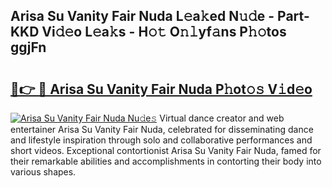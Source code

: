 ## Arisa Su Vanity Fair Nuda L𝚎a𝚔ed N𝚞𝚍e - Part-KKD Vi𝚍𝚎o L𝚎a𝚔s - H𝚘𝚝 O𝚗𝚕yf𝚊ns P𝚑𝚘tos ggjFn

# <h2><a href="http://kf2oi0y.oniu.top/?m=Arisa+Su+Vanity+Fair+Nuda">🔗👉 🔴 Arisa Su Vanity Fair Nuda P𝚑ot𝚘𝚜 V𝚒d𝚎o</a></h2>

[![Arisa Su Vanity Fair Nuda Nu𝚍e𝚜](https://i.imgur.com/0qMVB7G.gif)](http://kf2oi0y.oniu.top/?m=Arisa+Su+Vanity+Fair+Nuda)
Virtual dance creator and web entertainer Arisa Su Vanity Fair Nuda, celebrated for disseminating dance and lifestyle inspiration through solo and collaborative performances and short videos. Exceptional contortionist Arisa Su Vanity Fair Nuda, famed for their remarkable abilities and accomplishments in contorting their body into various shapes.  
